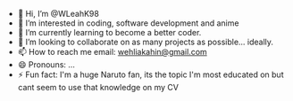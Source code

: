 - 👋 Hi, I’m @WLeahK98
- 👀 I’m interested in coding, software development and anime
- 🌱 I’m currently learning to become a better coder.
- 💞️ I’m looking to collaborate on as many projects as possible... ideally.
- 📫 How to reach me email: wehliakahin@gmail.com
- 😄 Pronouns: ...
- ⚡ Fun fact: I'm a huge Naruto fan, its the topic I'm  most educated on but cant seem to use that knowledge on my CV

<!---
WLeahK98/WLeahK98 is a ✨ special ✨ repository because its `README.md` (this file) appears on your GitHub profile.
You can click the Preview link to take a look at your changes.
--->

